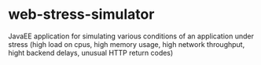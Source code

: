 web-stress-simulator
====================

JavaEE application for simulating various conditions of an application under stress (high load on cpus, high memory usage, high network throughput, hight backend delays, unusual HTTP return codes)

